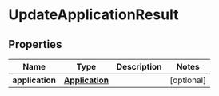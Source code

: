 

# UpdateApplicationResult


## Properties

| Name | Type | Description | Notes |
|------------ | ------------- | ------------- | -------------|
|**application** | [**Application**](Application.md) |  |  [optional] |



